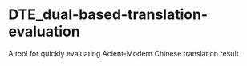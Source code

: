 # DTE_dual-based-translation-evaluation
A tool for quickly evaluating Acient-Modern Chinese translation result
